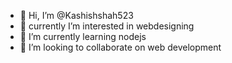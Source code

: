 - 👋 Hi, I’m @Kashishshah523
- 👀 currently I’m interested in webdesigning
- 🌱 I’m currently learning nodejs
- 💞️ I’m looking to collaborate on web development



<!---
Kashishshah523/Kashishshah523 is a ✨ special ✨ repository because its `README.md` (this file) appears on your GitHub profile.
You can click the Preview link to take a look at your changes.
--->
